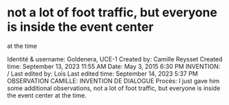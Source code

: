 # not a lot of foot traffic, but everyone is inside the event center
at the time

Identité & username: Goldenera, UCE-1
Created by: Camille Reysset
Created time: September 13, 2023 11:55 AM
Date: May 3, 2015 6:30 PM
INVENTION: /
Last edited by: Loïs
Last edited time: September 14, 2023 5:37 PM
OBSERVATION CAMILLE: INVENTION DE DIALOGUE
Procès:  I just gave him some additional observations, not a
lot of foot traffic, but everyone is inside the event center
at the time.